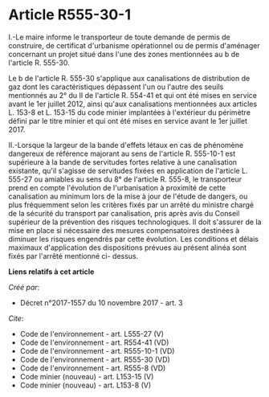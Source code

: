 # Article R555-30-1

I.-Le maire informe le transporteur de toute demande de permis de construire, de certificat d'urbanisme opérationnel ou de
permis d'aménager concernant un projet situé dans l'une des zones mentionnées au b de l'article R. 555-30. 

Le b de l'article R. 555-30 s'applique aux canalisations de distribution de gaz dont les caractéristiques dépassent l'un ou
l'autre des seuils mentionnés au 2° du II de l'article R. 554-41 et qui ont été mises en service avant le 1er juillet 2012,
ainsi qu'aux canalisations mentionnées aux articles L. 153-8 et L. 153-15 du code minier implantées à l'extérieur du
périmètre défini par le titre minier et qui ont été mises en service avant le 1er juillet 2017. 

II.-Lorsque la largeur de la bande d'effets létaux en cas de phénomène dangereux de référence majorant au sens de l'article
R. 555-10-1 est supérieure à la bande de servitudes fortes relative à une canalisation existante, qu'il s'agisse de
servitudes fixées en application de l'article L. 555-27 ou amiables au sens du 8° de l'article R. 555-8, le transporteur
prend en compte l'évolution de l'urbanisation à proximité de cette canalisation au minimum lors de la mise à jour de l'étude
de dangers, ou plus fréquemment selon les critères fixés par un arrêté du ministre chargé de la sécurité du transport par
canalisation, pris après avis du Conseil supérieur de la prévention des risques technologiques. Il doit s'assurer de la mise
en place si nécessaire des mesures compensatoires destinées à diminuer les risques engendrés par cette évolution. Les
conditions et délais maximaux d'application des dispositions prévues au présent alinéa sont fixés par l'arrêté mentionné ci-
dessus.

**Liens relatifs à cet article**

_Créé par_:

  - Décret n°2017-1557 du 10 novembre 2017 - art. 3

_Cite_:

  - Code de l'environnement - art. L555-27 (V)
  - Code de l'environnement - art. R554-41 (VD)
  - Code de l'environnement - art. R555-10-1 (VD)
  - Code de l'environnement - art. R555-30 (VD)
  - Code de l'environnement - art. R555-8 (VD)
  - Code minier (nouveau) - art. L153-15 (V)
  - Code minier (nouveau) - art. L153-8 (V)

